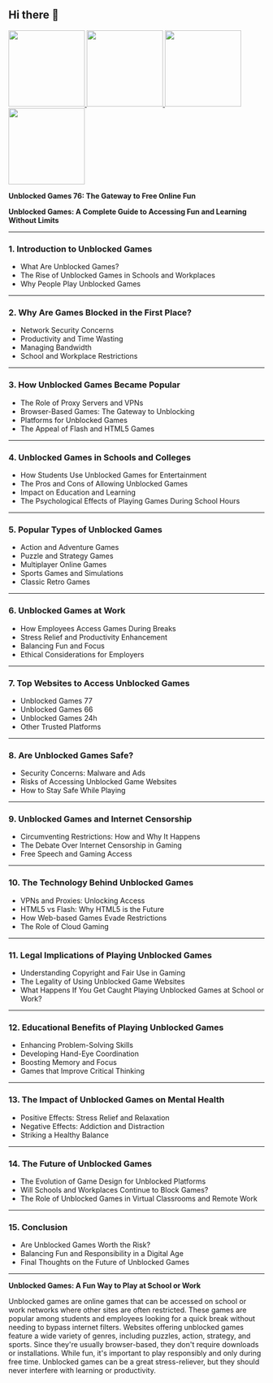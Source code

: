 ## Hi there 👋

 <article class="markdown-body entry-content container-lg f5" itemprop="text"><a href="https://mathlessons.blog" rel="nofollow">
  <img src="https://camo.githubusercontent.com/9a672f639250395a2b3ce130853a5715bdada9eab6204da1091ae676fd5c2479/68747470733a2f2f6c6573736f6e322e677572752f75706c6f6164732f363766376265663838643436352d726574726f2d626f776c2e706e67" width="150" style="max-width: 100%;">
</a>
<a href="https://mathlessons.blog" rel="nofollow">
  <img src="https://camo.githubusercontent.com/946e1e25c3f7d282bc7a5d1f5e45e4f53779ebc1eee72665e769d7b27cf0ecaf/68747470733a2f2f6c6573736f6e322e677572752f75706c6f6164732f363766383230633137383563622d736c6f70652e706e67" width="150" style="max-width: 100%;">
</a>
<a href="https://mathtest-99.art" rel="nofollow">
  <img src="https://camo.githubusercontent.com/00cad256fb66a435255c692becd13a3aa19cbc1f4bbdb88fa2de066fe9ac9811/68747470733a2f2f6c6573736f6e322e677572752f75706c6f6164732f363766383231303230393638352d6269746c6966652e706e67" width="150" style="max-width: 100%;">
</a>
<a href="https://mathtest-99.space" rel="nofollow">
  <img src="https://camo.githubusercontent.com/236f92a0a1235de39d6e3cdb19b78d3d3e6ce08a670d98f45f99e25a05e003f7/68747470733a2f2f6c6573736f6e2d312e6c6f6c2f75706c6f6164732f363766383231343834396665612d636f6f6b6965636c69636b65722e706e67" width="150" style="max-width: 100%;">
</a>
<p dir="auto"><strong>Unblocked Games 76: The Gateway to Free Online Fun</strong></p>
</article>

**Unblocked Games: A Complete Guide to Accessing Fun and Learning Without Limits**

---

### 1. **Introduction to Unblocked Games**

* What Are Unblocked Games?
* The Rise of Unblocked Games in Schools and Workplaces
* Why People Play Unblocked Games

---

### 2. **Why Are Games Blocked in the First Place?**

* Network Security Concerns
* Productivity and Time Wasting
* Managing Bandwidth
* School and Workplace Restrictions

---

### 3. **How Unblocked Games Became Popular**

* The Role of Proxy Servers and VPNs
* Browser-Based Games: The Gateway to Unblocking
* Platforms for Unblocked Games
* The Appeal of Flash and HTML5 Games

---

### 4. **Unblocked Games in Schools and Colleges**

* How Students Use Unblocked Games for Entertainment
* The Pros and Cons of Allowing Unblocked Games
* Impact on Education and Learning
* The Psychological Effects of Playing Games During School Hours

---

### 5. **Popular Types of Unblocked Games**

* Action and Adventure Games
* Puzzle and Strategy Games
* Multiplayer Online Games
* Sports Games and Simulations
* Classic Retro Games

---

### 6. **Unblocked Games at Work**

* How Employees Access Games During Breaks
* Stress Relief and Productivity Enhancement
* Balancing Fun and Focus
* Ethical Considerations for Employers

---

### 7. **Top Websites to Access Unblocked Games**

* Unblocked Games 77
* Unblocked Games 66
* Unblocked Games 24h
* Other Trusted Platforms

---

### 8. **Are Unblocked Games Safe?**

* Security Concerns: Malware and Ads
* Risks of Accessing Unblocked Game Websites
* How to Stay Safe While Playing

---

### 9. **Unblocked Games and Internet Censorship**

* Circumventing Restrictions: How and Why It Happens
* The Debate Over Internet Censorship in Gaming
* Free Speech and Gaming Access

---

### 10. **The Technology Behind Unblocked Games**

* VPNs and Proxies: Unlocking Access
* HTML5 vs Flash: Why HTML5 is the Future
* How Web-based Games Evade Restrictions
* The Role of Cloud Gaming

---

### 11. **Legal Implications of Playing Unblocked Games**

* Understanding Copyright and Fair Use in Gaming
* The Legality of Using Unblocked Game Websites
* What Happens If You Get Caught Playing Unblocked Games at School or Work?

---

### 12. **Educational Benefits of Playing Unblocked Games**

* Enhancing Problem-Solving Skills
* Developing Hand-Eye Coordination
* Boosting Memory and Focus
* Games that Improve Critical Thinking

---

### 13. **The Impact of Unblocked Games on Mental Health**

* Positive Effects: Stress Relief and Relaxation
* Negative Effects: Addiction and Distraction
* Striking a Healthy Balance

---

### 14. **The Future of Unblocked Games**

* The Evolution of Game Design for Unblocked Platforms
* Will Schools and Workplaces Continue to Block Games?
* The Role of Unblocked Games in Virtual Classrooms and Remote Work

---

### 15. **Conclusion**

* Are Unblocked Games Worth the Risk?
* Balancing Fun and Responsibility in a Digital Age
* Final Thoughts on the Future of Unblocked Games
---

**Unblocked Games: A Fun Way to Play at School or Work**

Unblocked games are online games that can be accessed on school or work networks where other sites are often restricted. These games are popular among students and employees looking for a quick break without needing to bypass internet filters. Websites offering unblocked games feature a wide variety of genres, including puzzles, action, strategy, and sports. Since they're usually browser-based, they don't require downloads or installations. While fun, it's important to play responsibly and only during free time. Unblocked games can be a great stress-reliever, but they should never interfere with learning or productivity.
